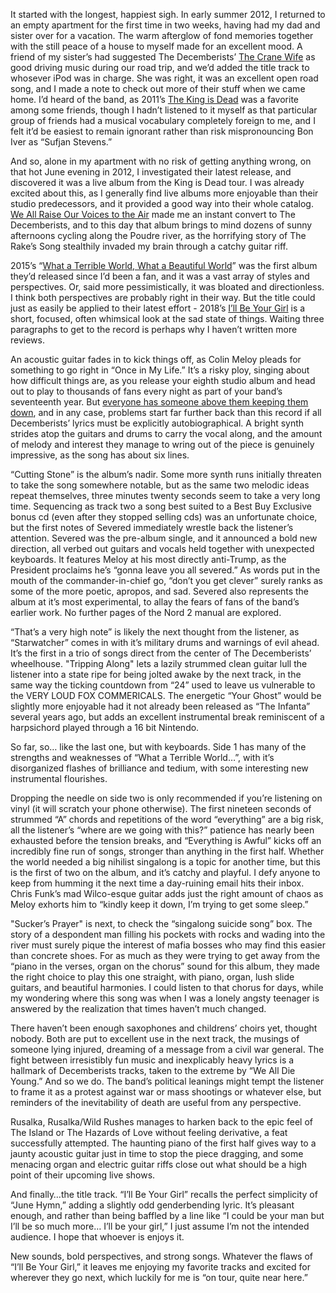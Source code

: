 It started with the longest, happiest sigh. In early summer 2012, I returned to an empty apartment for the first time in two weeks, having had my dad and sister over for a vacation. The warm afterglow of fond memories together with the still peace of a house to myself made for an excellent mood. A friend of my sister’s had suggested The Decemberists’ [The Crane Wife][cw] as good driving music during our road trip, and we’d added the title track to whosever iPod was in charge. She was right, it was an excellent open road song, and I made a note to check out more of their stuff when we came home. I’d heard of the band, as 2011’s [The King is Dead][kd] was a favorite among some friends, though I hadn’t listened to it myself as that particular group of friends had a musical vocabulary completely foreign to me, and I felt it’d be easiest to remain ignorant rather than risk mispronouncing Bon Iver as “Sufjan Stevens.” 

And so, alone in my apartment with no risk of getting anything wrong, on that hot June evening in 2012, I investigated their latest release, and discovered it was a live album from the King is Dead tour. I was already excited about this, as I generally find live albums more enjoyable than their studio predecessors, and it provided a good way into their whole catalog. [We All Raise Our Voices to the Air][wr] made me an instant convert to The Decemberists, and to this day that album brings to mind dozens of sunny afternoons cycling along the Poudre river, as the horrifying story of The Rake’s Song stealthily invaded my brain through a catchy guitar riff. 

2015’s “[What a Terrible World, What a Beautiful World][wt]” was the first album they’d released since I’d been a fan, and it was a vast array of styles and perspectives. Or, said more pessimistically, it was bloated and directionless. I think both perspectives are probably right in their way. But the title could just as easily be applied to their latest effort - 2018’s [I’ll Be Your Girl][ib] is a short, focused, often whimsical look at the sad state of things. Waiting three paragraphs to get to the record is perhaps why I haven’t written more reviews.

An acoustic guitar fades in to kick things off, as Colin Meloy pleads for something to go right in “Once in My Life.” It’s a risky ploy, singing about how difficult things are, as you release your eighth studio album and head out to play to thousands of fans every night as part of your band’s seventeenth year. But [everyone has someone above them keeping them down][bbl], and in any case, problems start far further back than this record if all Decemberists’ lyrics must be explicitly autobiographical. A bright synth strides atop the guitars and drums to carry the vocal along, and the amount of melody and interest they manage to wring out of the piece is genuinely impressive, as the song has about six lines.

“Cutting Stone” is the album’s nadir. Some more synth runs initially threaten to take the song somewhere notable, but as the same two melodic ideas repeat themselves, three minutes twenty seconds seem to take a very long time. Sequencing as track two a song best suited to a Best Buy Exclusive bonus cd (even after they stopped selling cds) was an unfortunate choice, but the first notes of Severed immediately wrestle back the listener’s attention. Severed was the pre-album single, and it announced a bold new direction, all verbed out guitars and vocals held together with unexpected keyboards. It features Meloy at his most directly anti-Trump, as the President proclaims he’s “gonna leave you all severed.” As words put in the mouth of the commander-in-chief go, “don’t you get clever” surely ranks as some of the more poetic, apropos, and sad. Severed also represents the album at it’s most experimental, to allay the fears of fans of the band’s earlier work. No further pages of the Nord 2 manual are explored.

“That’s a very high note” is likely the next thought from the listener, as “Starwatcher” comes in with it’s military drums and warnings of evil ahead. It’s the first in a trio of songs direct from the center of The Decemberists’ wheelhouse. "Tripping Along" lets a lazily strummed clean guitar lull the listener into a state ripe for being jolted awake by the next track, in the same way the ticking countdown from “24” used to leave us vulnerable to the VERY LOUD FOX COMMERICALS. The energetic “Your Ghost” would be slightly more enjoyable had it not already been released as “The Infanta” several years ago, but adds an excellent instrumental break reminiscent of a harpsichord played through a 16 bit Nintendo.

So far, so… like the last one, but with keyboards. Side 1 has many of the strengths and weaknesses of “What a Terrible World…”, with it’s disorganized flashes of brilliance and tedium, with some interesting new instrumental flourishes.

Dropping the needle on side two is only recommended if you’re listening on vinyl (it will scratch your phone otherwise). The first nineteen seconds of strummed “A” chords and repetitions of the word “everything” are a big risk, all the listener’s “where are we going with this?” patience has nearly been exhausted before the tension breaks, and “Everything is Awful” kicks off an incredibly fine run of songs, stronger than anything in the first half. Whether the world needed a big nihilist singalong is a topic for another time, but this is the first of two on the album, and it’s catchy and playful. I defy anyone to keep from humming it the next time a day-ruining email hits their inbox. Chris Funk’s mad Wilco-esque guitar adds just the right amount of chaos as Meloy exhorts him to “kindly keep it down, I’m trying to get some sleep.”

"Sucker’s Prayer" is next, to check the “singalong suicide song” box. The story of a despondent man filling his pockets with rocks and wading into the river must surely pique the interest of mafia bosses who may find this easier than concrete shoes. For as much as they were trying to get away from the “piano in the verses, organ on the chorus” sound for this album, they made the right choice to play this one straight, with piano, organ, lush slide guitars, and beautiful harmonies. I could listen to that chorus for days, while my wondering where this song was when I was a lonely angsty teenager is answered by the realization that times haven’t much changed.

There haven’t been enough saxophones and childrens’ choirs yet, thought nobody. Both are put to excellent use in the next track, the musings of someone lying injured, dreaming of a message from a civil war general. The fight between irresistibly fun music and inexplicably heavy lyrics is a hallmark of Decemberists tracks, taken to the extreme by “We All Die Young.” And so we do. The band’s political leanings might tempt the listener to frame it as a protest against war or mass shootings or whatever else, but reminders of the inevitability of death are useful from any perspective. 

Rusalka, Rusalka/Wild Rushes manages to harken back to the epic feel of The Island or The Hazards of Love without feeling derivative, a feat successfully attempted. The haunting piano of the first half gives way to a jaunty acoustic guitar just in time to stop the piece dragging, and some menacing organ and electric guitar riffs close out what should be a high point of their upcoming live shows.

And finally…the title track. “I’ll Be Your Girl” recalls the perfect simplicity of “June Hymn,” adding a slightly odd genderbending lyric. It’s pleasant enough, and rather than being baffled by a line like “I could be your man but I’ll be so much more… I’ll be your girl,” I just assume I’m not the intended audience. I hope that whoever is enjoys it.

New sounds, bold perspectives, and strong songs. Whatever the flaws of “I’ll Be Your Girl,” it leaves me enjoying my favorite tracks and excited for wherever they go next, which luckily for me is “on tour, quite near here.”

[cw]: https://itunes.apple.com/us/album/the-crane-wife/1044305402
[kd]: https://itunes.apple.com/us/album/the-king-is-dead/715554884
[wr]: https://itunes.apple.com/us/album/we-all-raise-our-voices-to-the-air-live-songs-04-11-08-11/715748912
[wt]: https://itunes.apple.com/us/album/what-a-terrible-world-what-a-beautiful-world/933134749
[ib]: https://itunes.apple.com/us/album/ill-be-your-girl/1333620066
[bbl]: https://www.biblegateway.com/passage/?search=Ecclesiastes%205:8&version=ESV

